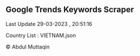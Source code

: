 

## Google Trends Keywords Scraper 
 
Last Update 29-03-2023 , 20:51:16

Country List :
VIETNAM.json



© Abdul Muttaqin 
